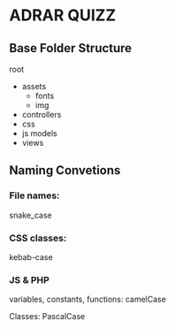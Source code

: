 # ADRAR QUIZZ

## Base Folder Structure

root
  - assets
    - fonts
    - img
  - controllers
  - css
  - js models
  - views

## Naming Convetions

### File names:
  snake_case

### CSS classes:
  kebab-case

### JS & PHP

variables, constants, functions:
  camelCase

Classes:
  PascalCase
